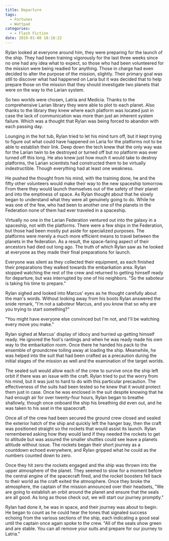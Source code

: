 ```yaml
---
title: Departure
tags:
  - Fortunes
  - Wattpad
categories:
  - - Flash Fiction
date: 2019-01-08 18:18:22
---
```


Rylan looked at everyone around him, they were preparing for the launch of the ship.  They had been training vigorously for the last three weeks since no one had any idea what to expect, so those who had been volunteered for the mission were being readied for anything.  Those in charge had even decided to alter the purpose of the mission, slightly.  Their primary goal was still to discover what had happened on Laria but it was decided that to help prepare those on the mission that they should investigate two planets that were on the way to the Larian system.

So two worlds were chosen, Latria and Medicia.  Thanks to the comprehensive Larian library they were able to plot to each planet.  Also thanks to the library they knew where each platform was located just in case the lack of communication was more than just an inherent system failure.  Which was a thought that Rylan was being forced to abandon with each passing day.<!-- more -->

Lounging in the hot tub, Rylan tried to let his mind turn off, but it kept trying to figure out what could have happened on Laria for the platforms not to be able to establish their link.  Deep down the tech knew that the only way was for the Larian twin to be destroyed or turned off but no platform was ever turned off this long.  He also knew just how much it would take to destroy platforms, the Larian scientists had constructed them to be virtually indestructible.  Though everything had at least one weakness.

He pushed the thought from his mind, with the training done, he and the fifty other volunteers would make their way to the new spaceship tomorrow.  From there they would launch themselves out of the safety of their planet and into the emptiness of space.  As Rylan thought about that he slowly began to understand what they were all genuinely going to do.  While he was one of the few, who had been to another one of the planets in the Federation none of them had ever traveled in a spaceship.

Virtually no one in the Larian Federation ventured out into the galaxy in a spaceship, not with the platforms.  There were a few ships in the Federation, but those had been mostly put aside for specialized purposes.  The platforms were merely a much more efficient means to travel between the planets in the federation.  As a result, the space-faring aspect of their ancestors had died out long ago.  The truth of which Rylan saw as he looked at everyone as they made their final preparations for launch.

Everyone was silent as they collected their equipment, as each finished their preparations they walked towards the embarkation area.  Rylan stopped watching the rest of the crew and returned to getting himself ready for departure, but was interrupted by one of his neighbors.  "So the saboteur is taking his time to prepare."

Rylan sighed and looked into Marcus' eyes as he thought carefully about the man's words.  Without looking away from his boots Rylan answered the snide remark, "I'm not a saboteur Marcus, and you know that so why are you trying to start something?"

"You might have everyone else convinced but I'm not, and I'll be watching every move you make."

Rylan sighed at Marcus' display of idiocy and hurried up getting himself ready.  He ignored the fool's rantings and when he was ready made his own way to the embarkation room.  Once there he handed his pack to the ensemble of groundcrew toiling away at loading the ship.  Meanwhile, he was helped into the suit that had been crafted as a precaution during the initial stages of the mission as well and the examination of the target worlds.

The sealed suit would allow each of the crew to survive once the ship left orbit if there was an issue with the craft.  Rylan tried to put the worry from his mind, but it was just to hard to do with this particular precaution.  The effectiveness of the suits had been tested so he knew that it would protect them just in case.  Once he was enclosed in the suit despite knowing that he had enough air for over twenty-four hours, Rylan began to breathe shallowly, though once onboard the ship his breathing did even out, and he was taken to his seat in the spacecraft.

Once all of the crew had been secured the ground crew closed and sealed the exterior hatch of the ship and quickly left the hanger bay, then the craft was positioned straight so the rockets that would assist its launch.  Rylan remembered asking how they would land if they needed the rockets to get to altitude but was assured the smaller shuttles could see leave a planets altitude without issue.  The rockets began their short journey as a countdown echoed everywhere, and Rylan gripped what he could as the numbers counted down to zero.

Once they hit zero the rockets engaged and the ship was thrown into the upper atmosphere of the planet.  They seemed to slow for a moment before the central engine of the spacecraft fired, and the rocket boosters fell back to their world as the craft exited the atmosphere.  Once they broke the atmosphere, the captain of the mission announced over their headsets, "We are going to establish an orbit around the planet and ensure that the seals are all good.  As long as those check out, we will start our journey promptly."

Rylan had done it, he was in space, and their journey was about to begin.  He began to count as he could hear the tones that signaled success echoing from the various sections of the ship, each indicating a good seal until the captain once again spoke to the crew.  "All of the seals show green and are stable.  You can all remove your suits and prepare for our journey to Latria."